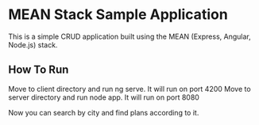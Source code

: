 # MEAN Stack Sample Application

This is a simple CRUD application built using the MEAN (Express, Angular, Node.js) stack.

## How To Run
Move to client directory and run ng serve. It will run on port 4200
Move to server directory and run node app. It will run on port 8080

Now you can search by city and find plans according to it.